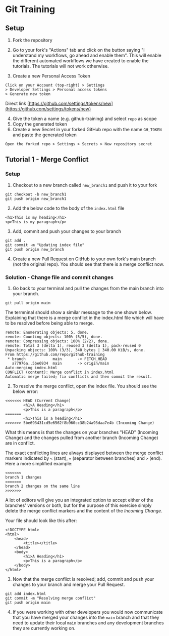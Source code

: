# Git Training

## Setup

1. Fork the repository

1. Go to your fork's "Actions" tab and click on the button saying "I understand my workflows, go ahead and enable them".
This will enable the different automated workflows we have created to enable the tutorials. The tutorials will not work otherwise.

1. Create a new Personal Access Token

```
Click on your Account (top-right) > Settings
> Developer Settings > Personal access tokens
> Generate new token
```

Direct link [https://github.com/settings/tokens/new](https://github.com/settings/tokens/new)

4. Give the token a name (e.g. github-training) and select `repo` as scope
1. Copy the generated token 
1. Create a new Secret in your forked GitHub repo with the name `GH_TOKEN` and paste the generated token

```
Open the forked repo > Settings > Secrets > New repository secret
```


## Tutorial 1 - Merge Conflict

### Setup

1. Checkout to a new branch called `new_branch1` and push it to your fork

```
git checkout -b new_branch1
git push origin new_branch1
```

2. Add the below code to the body of the `index.html` file

```
<h1>This is my heading</h1>
<p>This is my paragraph</p>
```

3. Add, commit and push your changes to your branch

```
git add .
git commit -m "Updating index file"
git push origin new_branch
```

4. Create a new Pull Request on GitHub to your own fork's main branch (not the original repo). You should see that there is a merge conflict now.

### Solution - Change file and commit changes

1. Go back to your terminal and pull the changes from the main branch into your branch.

```
git pull origin main
```

The termninal should show a similar message to the one shown below. Explaining that there is a merge conflict in the index.html file which will have to be resolved before being able to merge.

```
remote: Enumerating objects: 5, done.
remote: Counting objects: 100% (5/5), done.
remote: Compressing objects: 100% (2/2), done.
remote: Total 3 (delta 1), reused 3 (delta 1), pack-reused 0
Unpacking objects: 100% (3/3), 340 bytes | 340.00 KiB/s, done.
From https://github.com/repo/github-training
 * branch            main       -> FETCH_HEAD
   a77976a..5be6934  main       -> origin/main
Auto-merging index.html
CONFLICT (content): Merge conflict in index.html
Automatic merge failed; fix conflicts and then commit the result.
```

2. To resolve the merge conflict, open the index file.
You should see the below error:

```
<<<<<<< HEAD (Current Change)   
	    <h1>A Heading</h1>
	    <p>This is a paragraph</p>
======= 
        <h1>This is a heading</h1>
>>>>>>> 5be693431cd5e6562f8b960cc38b24a93daa7e4b (Incoming Change)
```

What this means is that the changes on your branches "HEAD" (Incoming Change) and the changes pulled from another branch (Incoming Change) are in conflict.

The exact conflicting lines are always displayed between the merge conflict markers indicated by `<` (start), `=` (separator between branches) and `>` (end).
Here a more simplified example:

```
<<<<<<<
branch 1 changes
======= 
branch 2 changes on the same line
>>>>>>>
```

A lot of editors will give you an integrated option to accept either of the branches' versions or both, but for the purpose of this exercise simply delete the merge conflict markers and the content of the _Incoming Change_.

Your file should look like this after:
```
<!DOCTYPE html>
<html>
    <head>
        <title></title>
    </head>
    <body>
        <h1>A Heading</h1>
        <p>This is a paragraph</p>
    </body>
</html>
```
3. Now that the merge conflict is resolved; add, commit and push your changes to your branch and merge your Pull Request.

```
git add index.html
git commit -m "Resolving merge conflict"
git push origin main
```

4. If you were working with other developers you would now communicate that you have merged your changes into the `main` branch and that they need to update their local `main` branches and any development branches they are currently working on.
